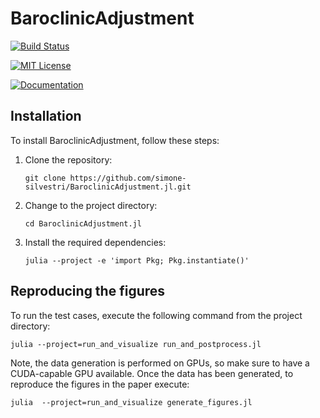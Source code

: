 # BaroclinicAdjustment

[![Build Status](https://github.com/simone-silvestri/BaroclinicAdjustment.jl/actions/workflows/CI.yml/badge.svg?branch=main)](https://github.com/simone-silvestri/BaroclinicAdjustment.jl/actions/workflows/CI.yml?query=branch%3Amain)

[![MIT License](https://img.shields.io/badge/License-MIT-blue.svg?style=flat-square)](https://mit-license.org)

[![Documentation](https://img.shields.io/badge/documentation-stable%20release-red?style=flat-square)](https://simone-silvestri.github.io/BaroclinicAdjustment.jl/dev)

## Installation

To install BaroclinicAdjustment, follow these steps:

1. Clone the repository:

    ```shell
    git clone https://github.com/simone-silvestri/BaroclinicAdjustment.jl.git
    ```

2. Change to the project directory:

    ```shell
    cd BaroclinicAdjustment.jl
    ```

3. Install the required dependencies:

    ```shell
    julia --project -e 'import Pkg; Pkg.instantiate()'
    ```

## Reproducing the figures

To run the test cases, execute the following command from the project directory:

```shell
julia --project=run_and_visualize run_and_postprocess.jl
```

Note, the data generation is performed on GPUs, so make sure to have a CUDA-capable GPU
available. Once the data has been generated, to reproduce the figures in the paper execute:

```shell
julia  --project=run_and_visualize generate_figures.jl
```